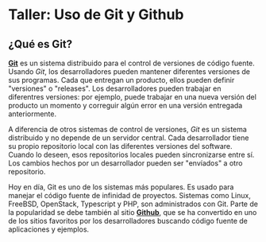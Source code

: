# Taller: Uso de Git y Github

## ¿Qué es Git?

[**Git**](http://git-scm.com/) es un sistema distribuido para el control de versiones de código fuente.
Usando *Git*, los desarrolladores pueden mantener diferentes versiones de sus programas. 
Cada que entregan un producto, ellos pueden definir "versiones" o "releases".
Los desarrolladores pueden trabajar en diferentres versiones: por ejemplo, puede trabajar en una nueva versión del producto un momento y correguir algún error en una versión entregada anteriormente.

A diferencia de otros sistemas de control de versiones, *Git* es un sistema distribuido y no depende de un servidor central.
Cada desarrollador tiene su propio repositorio local con las diferentes versiones del software.
Cuando lo deseen, esos repositorios locales pueden sincronizarse entre sí.
Los cambios hechos por un desarrollador pueden ser "envíados" a otro repositorio.

Hoy en día, Git es uno de los sistemas más populares.
Es usado para manejar el código fuente de infinidad de proyectos.
Sistemas como Linux, FreeBSD, OpenStack, Typescript y PHP, son administrados con Git.
Parte de la popularidad se debe también al sitio [**Github**](https://github.com/), que se ha convertido en uno de los sitios favoritos por los desarrolladores buscando código fuente de aplicaciones y ejemplos.
